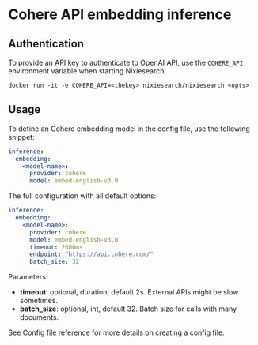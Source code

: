 # Cohere API embedding inference


## Authentication

To provide an API key to authenticate to OpenAI API, use the `COHERE_API` environment variable when starting Nixiesearch:

```shell
docker run -it -e COHERE_API=<thekey> nixiesearch/nixiesearch <opts>
```

## Usage

To define an Cohere embedding model in the config file, use the following snippet:

```yaml
inference:
  embedding:
    <model-name>:
      provider: cohere
      model: embed-english-v3.0
```

The full configuration with all default options:

```yaml
inference:
  embedding:
    <model-name>:
      provider: cohere
      model: embed-english-v3.0
      timeout: 2000ms
      endpoint: "https://api.cohere.com/"
      batch_size: 32
```

Parameters:

* **timeout**: optional, duration, default 2s. External APIs might be slow sometimes.
* **batch_size**: optional, int, default 32. Batch size for calls with many documents.

See [Config file reference](../../../reference/config.md) for more details on creating a config file. 